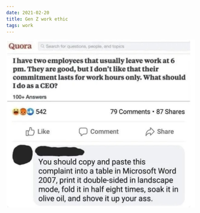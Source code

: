 ```yaml
---
date: 2021-02-20
title: Gen Z work ethic
tags: work
---
```


![work11.jpeg](https://raw.githubusercontent.com/muneer78/muneer78.github.io/master/images/work11.jpeg)
